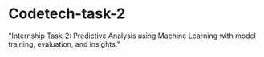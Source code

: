 # Codetech-task-2
"Internship Task-2: Predictive Analysis using Machine Learning with model training, evaluation, and insights."
